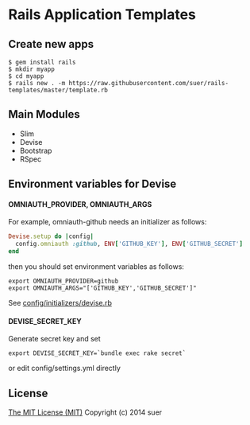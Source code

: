Rails Application Templates
===================================

Create new apps
------------------

```
$ gem install rails
$ mkdir myapp
$ cd myapp
$ rails new . -m https://raw.githubusercontent.com/suer/rails-templates/master/template.rb
```

Main Modules
------------------

* Slim
* Devise
* Bootstrap
* RSpec

Environment variables for Devise
-----------------------------------

#### OMNIAUTH\_PROVIDER, OMNIAUTH\_ARGS

For example, omniauth-github needs an initializer as follows:
```ruby
Devise.setup do |config|
  config.omniauth :github, ENV['GITHUB_KEY'], ENV['GITHUB_SECRET']
end
```

then you should set environment variables as follows:
```
export OMNIAUTH_PROVIDER=github
export OMNIAUTH_ARGS="['GITHUB_KEY','GITHUB_SECRET']"
```

See [config/initializers/devise.rb](https://github.com/suer/rails-templates/blob/master/config/initializers/devise.rb)

#### DEVISE\_SECRET\_KEY

Generate secret key and set

```
export DEVISE_SECRET_KEY=`bundle exec rake secret`
```

or edit config/settings.yml directly

License
------------------

[The MIT License (MIT)](http://opensource.org/licenses/mit-license)
Copyright (c) 2014 suer
